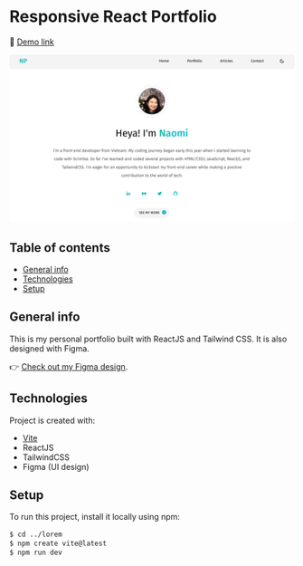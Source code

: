 # Responsive React Portfolio

🚀 [Demo link](https://naomi-pham.netlify.app/)

![Portfolio-Light](https://raw.githubusercontent.com/naomi-pham/naomi-portfolio/main/public/assets/portfolio.png)

## Table of contents
* [General info](#general-info)
* [Technologies](#technologies)
* [Setup](#setup)

## General info
This is my personal portfolio built with ReactJS and Tailwind CSS. It is also designed with Figma. 

👉 [Check out my Figma design](https://www.figma.com/community/file/1156595998526618380). 
	
## Technologies
Project is created with:
* [Vite](https://vitejs.dev/guide/)
* ReactJS
* TailwindCSS
* Figma (UI design)
	
## Setup
To run this project, install it locally using npm:

```
$ cd ../lorem
$ npm create vite@latest 
$ npm run dev
```

